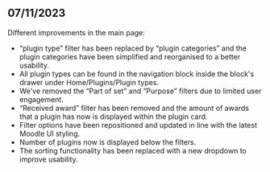 ## 07/11/2023
Different improvements in the main page:
- “plugin type” filter has been replaced by “plugin categories” and the plugin categories have been simplified and reorganised to a better usability.
- All plugin types can be found in the navigation block inside the block's drawer under Home/Plugins/Plugin types.
- We've removed the “Part of set” and “Purpose” filters due to limited user engagement.
- “Received award” filter has been removed and the amount of awards that a plugin has now is displayed within the plugin card.
- Filter options have been repositioned and updated in line with the latest Moodle UI styling.
- Number of plugins now is displayed below the filters.
- The sorting functionality has been replaced with a new dropdown to improve usability.
